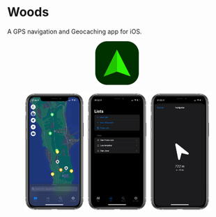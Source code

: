 # Woods

A GPS navigation and Geocaching app for iOS.

<div align="center">
<p>
<img alt="Logo" src="Images/icon-rounded.svg" width="100">
</p>

<p>
<img alt="Map Screenshot" src="Images/screenshot-map.png" width="140">
<img alt="Lists Screenshot" src="Images/screenshot-lists.png" width="140">
<img alt="Navigator Screenshot" src="Images/screenshot-navigator.png" width="140">
</p>
</div>
